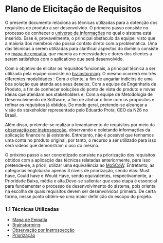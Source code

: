 # Plano de Elicitação de Requisitos

O presente documento relaciona as técnicas utilizadas para a obtenção dos requisitos do produto a ser desenvolvido. O primeiro passo consiste no processo de conhecer o [universo de informações](http://livrodeengenhariaderequisitos.blogspot.com/2007/08/universo-de-informaes.html) no qual o sistema está inserido. Esse é, provavelmente, o principal obstáculo da equipe, visto que a maioria dos membros não possui contato direto com a problemática. Uma das técnicas a serem utilizadas para clarificar aspectos do domínio consiste no [mapa de empatia](https://analistamodelosdenegocios.com.br/mapa-de-empatia-o-que-e/), que mapeia as necessidades e dores dos clientes a serem satisfeitos com o aplicatiovo que será desenvolvido.

Com o objetivo de elicitar os requisitos funcionais, a principal técnica a ser utilizada pela equipe consiste no [brainstorming](https://neilpatel.com/br/blog/o-que-e-brainstorming/). O mesmo ocorrerá em três diferentes modalidades : Com o cliente, a fim de angariar indícios de uma boa solução que atenda aos seus desejos; Com a equipe de Engenharia de Produto, a fim de conhecer soluções do ponto de vista do produto e novas ideias que atendam aos stakeholders e; Com a equipe de Metodologia de Desenvolvimento de Software, a fim de alinhar o time com os propósitos e refinar os requisitos já obtidos. De modo geral, pretende-se alcançar a visão do stakeholder representado pelo Eduardo Prota, CEO da N26 no Brasil.    

Além disso, pretende-se realizar o levantamento de requisitos por meio da [observação por instrospecção](https://welisonr.github.io/2019.1-Requisitos-Brainly/introspeccao/), observando e coletando informações da aplicação financeira já existente. Entretanto, não é possível que tenhamos uma conta no produto original, por tanto, o recurso a ser utilizado para isso será vídeos que demonstram o uso do mesmo.

O próximo passo a ser concretizado consiste na priorização dos requisitos obtidos com a aplicação das técnicas relatadas anteriormente, para isso pretende-se, a priori, utilizar uma equivalência ao [MoSCoW](https://sitecampus.com.br/tecnica-moscow-na-priorizacao-dos-requisitos/). Entretanto, as categorias englobarão apenas 3 níveis de priorização, sendo elas: Must have, Could have e Would Have, sendo equivalentes, respectivamente, a : Prioridade Baixa, média e alta.Deve-se salientar que essa etapa é essencial para fundamentar o processo de desenvolvimento do sistema, pois orienta na escolha de quais requisitos devem ser desenvolvidos primeiro. De certa forma, nesse ponto obtém-se uma maior definição do escopo do projeto.

### 1.1 Técnicas Utilizadas 

* [Mapa de Empatia](./elicitacao/empathy-map.md)
* [Brainstorming](./elicitacao/brainstorm.md)
* [Observação por Instrospecção](./elicitacao/introspection.md)
* [Priorização](/product-backlog.md)

